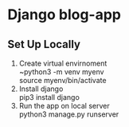 # Django blog-app
## Set Up Locally
1. Create virtual envirnoment <br>
~python3 -m venv myenv <br>
source myenv/bin/activate <br>
2. Install django <br>
pip3 install django <br>
3. Run the app on local server <br>
python3 manage.py runserver <br>
